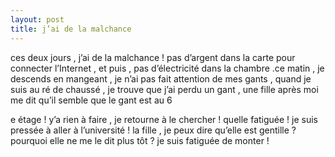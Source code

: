 ```yaml
---
layout: post
title: j’ai de la malchance
---
```


ces deux jours , j’ai de la malchance ! pas d’argent dans la carte pour connecter l’Internet , et puis , pas d’électricité dans la chambre .ce matin , je descends en mangeant , je n’ai pas fait attention de mes gants , quand je suis au ré de chaussé , je trouve que j’ai perdu un gant , une fille après moi me dit qu’il semble que le gant est au 6

e étage ! y’a rien à faire , je retourne à le chercher ! quelle fatiguée ! je suis pressée à aller à l’université ! la fille , je peux dire qu’elle est gentille ? pourquoi elle ne me le dit plus tôt ? je suis fatiguée de monter !
